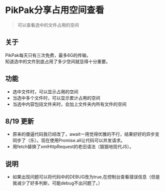 # PikPak分享占用空间查看  
>可以查看选中的文件占用的空间  

## 关于
PikPak每天只有三次免费，最多6G的传输，  
知道选中的文件到底占用了多少空间就显得十分重要。

## 功能  
- 选中文件时，可以显示占用的空间  
- 当选中多个文件时，可以显示累计占用的空间  
- 当选中内容包括文件夹时，会加上文件夹内所有文件的空间

## 8/19 更新
- 原来的傻逼代码我已经改了，await一用觉得优雅的不行，结果好好的异步变同步了（乐）。现在使用Promise.all让代码可以并发请求。
- 用fetch替换了xmlHttpRequest的老旧语法（狠狠地现代JS）。

## 说明
- 如果出现问题可以将代码中的DEBUG改为true,在控制台查看错误信息（但是我减少了好多判断，可能debug不出问题了。）



